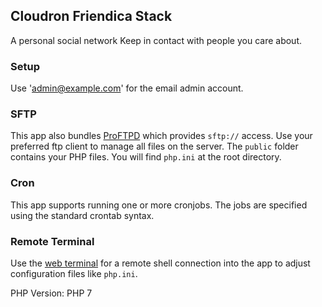 ## Cloudron Friendica Stack

A personal social network
Keep in contact with people you care about.

### Setup

Use 'admin@example.com' for the email admin account.

### SFTP

This app also bundles [ProFTPD](http://www.proftpd.org/) which provides `sftp://` access. Use your preferred ftp client to manage all files on the server. The `public` folder contains your PHP files. You will find `php.ini` at the root directory.

### Cron

This app supports running one or more cronjobs. The jobs are specified using the standard crontab syntax.

### Remote Terminal

Use the [web terminal](https://cloudron.io/documentation/apps/#web-terminal) for a remote shell connection into the
app to adjust configuration files like `php.ini`.

PHP Version: <upstream>PHP 7</upstream>
